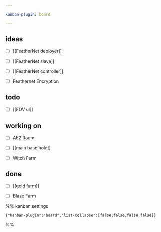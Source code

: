 ```yaml
---

kanban-plugin: board

---
```


## ideas

- [ ] [[FeatherNet deployer]]
- [ ] [[FeatherNet slave]]
- [ ] [[FeatherNet controller]]
- [ ] Feathernet Encryption


## todo

- [ ] [[FOV ui]]


## working on

- [ ] AE2 Room
- [ ] [[main base hole]]
- [ ] Witch Farm


## done

- [ ] [[gold farm]]
- [ ] Blaze Farm




%% kanban:settings
```
{"kanban-plugin":"board","list-collapse":[false,false,false,false]}
```
%%